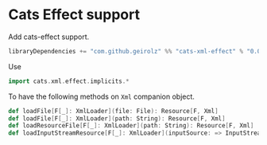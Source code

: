 # Cats Effect support

Add cats-effect support.

```sbt
libraryDependencies += "com.github.geirolz" %% "cats-xml-effect" % "0.0.4"
```     

Use 
```scala mdoc:nest:to-string
import cats.xml.effect.implicits.*
```

To have the following methods on `Xml` companion object.
```scala
def loadFile[F[_]: XmlLoader](file: File): Resource[F, Xml]
def loadFile[F[_]: XmlLoader](path: String): Resource[F, Xml]
def loadResourceFile[F[_]: XmlLoader](path: String): Resource[F, Xml]
def loadInputStreamResource[F[_]: XmlLoader](inputSource: => InputStream): Resource[F, Xml] 
```
